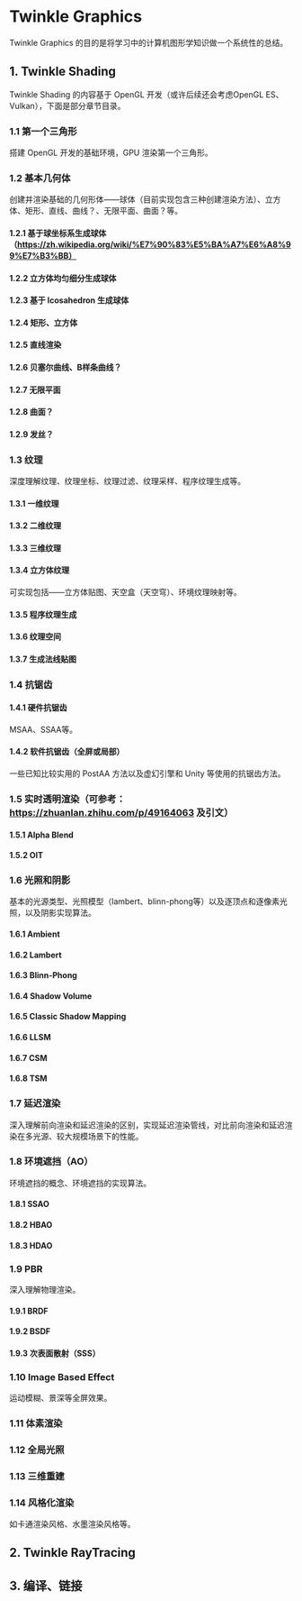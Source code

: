 # **Twinkle Graphics**
Twinkle Graphics 的目的是将学习中的计算机图形学知识做一个系统性的总结。

## 1. **Twinkle Shading**
Twinkle Shading 的内容基于 OpenGL 开发（或许后续还会考虑OpenGL ES、Vulkan），下面是部分章节目录。

### 1.1 **第一个三角形**
搭建 OpenGL 开发的基础环境，GPU 渲染第一个三角形。

### 1.2 **基本几何体**
创建并渲染基础的几何形体——球体（目前实现包含三种创建渲染方法）、立方体、矩形、直线、曲线？、无限平面、曲面？等。

#### 1.2.1 **基于球坐标系生成球体**（https://zh.wikipedia.org/wiki/%E7%90%83%E5%BA%A7%E6%A8%99%E7%B3%BB）

#### 1.2.2 **立方体均匀细分生成球体**

#### 1.2.3 **基于 Icosahedron 生成球体**

#### 1.2.4 **矩形、立方体**

#### 1.2.5 **直线渲染**

#### 1.2.6 **贝塞尔曲线、B样条曲线？**

#### 1.2.7 **无限平面**

#### 1.2.8 **曲面？**

#### 1.2.9 **发丝？**

### 1.3 **纹理**
深度理解纹理、纹理坐标、纹理过滤、纹理采样、程序纹理生成等。

#### 1.3.1 **一维纹理**

#### 1.3.2 **二维纹理**

#### 1.3.3 **三维纹理**

#### 1.3.4 **立方体纹理**
可实现包括——立方体贴图、天空盒（天空穹）、环境纹理映射等。

#### 1.3.5 **程序纹理生成**

#### 1.3.6 **纹理空间**

#### 1.3.7 **生成法线贴图**

### 1.4 **抗锯齿**

#### 1.4.1 **硬件抗锯齿**
MSAA、SSAA等。

#### 1.4.2 **软件抗锯齿**（全屏或局部）
一些已知比较实用的 PostAA 方法以及虚幻引擎和 Unity 等使用的抗锯齿方法。

### 1.5 **实时透明渲染**（可参考：https://zhuanlan.zhihu.com/p/49164063 及引文）

#### 1.5.1 **Alpha Blend**

#### 1.5.2 **OIT**


### 1.6 **光照和阴影**
基本的光源类型、光照模型（lambert、blinn-phong等）以及逐顶点和逐像素光照，以及阴影实现算法。

#### 1.6.1 **Ambient**

#### 1.6.2 **Lambert** 

#### 1.6.3 **Blinn-Phong**

#### 1.6.4 **Shadow Volume**

#### 1.6.5 **Classic Shadow Mapping**

#### 1.6.6 **LLSM**

#### 1.6.7 **CSM**

#### 1.6.8 **TSM**

### 1.7 **延迟渲染**
深入理解前向渲染和延迟渲染的区别，实现延迟渲染管线，对比前向渲染和延迟渲染在多光源、较大规模场景下的性能。



### 1.8 **环境遮挡**（AO）
环境遮挡的概念、环境遮挡的实现算法。


#### 1.8.1 **SSAO**

#### 1.8.2 **HBAO**

#### 1.8.3 **HDAO**


### 1.9 **PBR**
深入理解物理渲染。

#### 1.9.1 **BRDF**

#### 1.9.2 **BSDF**

#### 1.9.3 **次表面散射**（SSS）


### 1.10 **Image Based Effect**
运动模糊、景深等全屏效果。

### 1.11 **体素渲染**

### 1.12 **全局光照**

### 1.13 **三维重建**

### 1.14 **风格化渲染**
如卡通渲染风格、水墨渲染风格等。


## 2. **Twinkle RayTracing**


## 3. **编译、链接**
